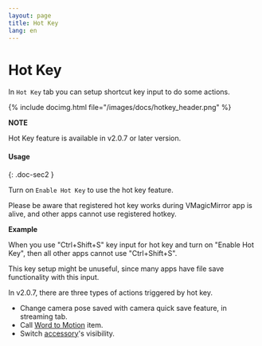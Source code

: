 ```yaml
---
layout: page
title: Hot Key
lang: en
---
```


# Hot Key

In `Hot Key` tab you can setup shortcut key input to do some actions.

{% include docimg.html file="/images/docs/hotkey_header.png" %}

<div class="note-area" markdown="1">

**NOTE**

Hot Key feature is available in v2.0.7 or later version.

</div>


#### Usage
{: .doc-sec2 }

Turn on `Enable Hot Key` to use the hot key feature. 

Please be aware that registered hot key works during VMagicMirror app is alive, and other apps cannot use registered hotkey. 

<div class="note-area" markdown="1">

**Example**

When you use "Ctrl+Shift+S" key input for hot key and turn on "Enable Hot Key", then all other apps cannot use "Ctrl+Shift+S". 

This key setup might be unuseful, since many apps have file save functionality with this input.

</div>

In v2.0.7, there are three types of actions triggered by hot key.

<div class="doc-ul" markdown="1">

- Change camera pose saved with camera quick save feature, in streaming tab.
- Call [Word to Motion](../expressions) item.
- Switch [accessory](../accessory)'s visibility.

</div>
